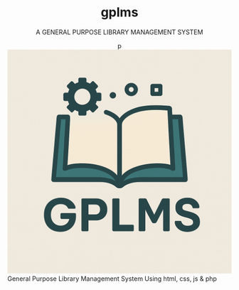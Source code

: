<div align = "center">

# gplms

<p>A GENERAL PURPOSE LIBRARY MANAGEMENT SYSTEM</p>p

<img src = "assets/logo.png">

</div>
General Purpose Library Management System Using html, css, js &amp; php
